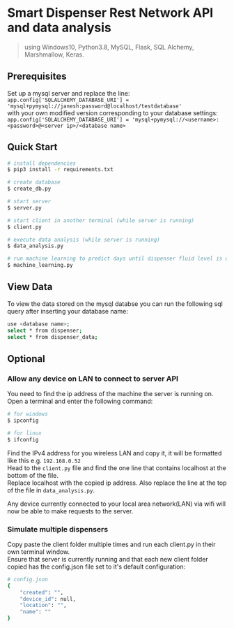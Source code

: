# Smart Dispenser Rest Network API and data analysis
> using Windows10, Python3.8, MySQL, Flask, SQL Alchemy, Marshmallow, Keras.

## Prerequisites
Set up a mysql server and replace the line:  
```app.config['SQLALCHEMY_DATABASE_URI'] = 'mysql+pymysql://janesh:password@localhost/testdatabase'```  
with your own modified version corresponding to your database settings:  
```app.config['SQLALCHEMY_DATABASE_URI'] = 'mysql+pymysql://<username>:<password>@<server ip>/<database name>```

## Quick Start
``` bash
# install dependencies
$ pip3 install -r requirements.txt

# create database
$ create_db.py

# start server
$ server.py

# start client in another terminal (while server is running)
$ client.py

# execute data analysis (while server is running)
$ data_analysis.py

# run machine learning to predict days until dispenser fluid level is depleted
$ machine_learning.py
```

## View Data
To view the data stored on the mysql databse you can run the following sql query after inserting your database name:

``` bash
use <database name>;
select * from dispenser;
select * from dispenser_data;
```
## Optional

### Allow any device on LAN to connect to server API
You need to find the ip address of the machine the server is running on.  
Open a terminal and enter the following command:
``` bash
# for windows
$ ipconfig

# for linux
$ ifconfig
```
Find the IPv4 address for you wireless LAN and copy it, it will be formatted like this e.g. ```192.168.0.52```  
Head to the ```client.py``` file and find the one line that contains localhost at the bottom of the file.  
Replace localhost with the copied ip address.
Also replace the line at the top of the file in ```data_analysis.py```.  
  
 Any device currently connected to your local area network(LAN) via wifi will now be able to make requests to the server.
 
### Simulate multiple dispensers
Copy paste the client folder multiple times and run each client.py in their own terminal window.  
Ensure that server is currently running and that each new client folder copied has the config.json file set to it's default configuration:
``` bash
# config.json
{
    "created": "",
    "device_id": null,
    "location": "",
    "name": ""
}
```